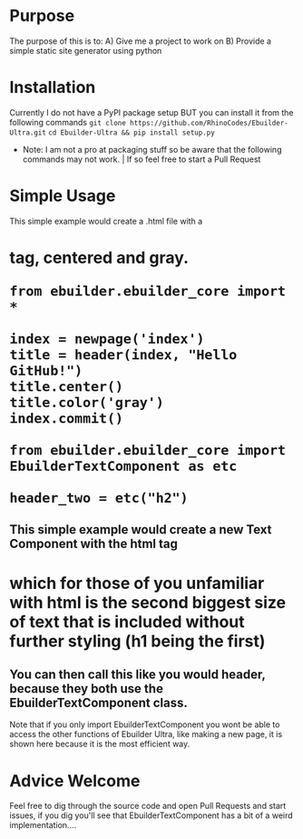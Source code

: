 # Purpose
The purpose of this is to:
  A) Give me a project to work on
  B) Provide a simple static site generator using python
# Installation
Currently I do not have a PyPI package setup BUT you can install it from the following commands
`git clone https://github.com/RhinoCodes/Ebuilder-Ultra.git`
`cd Ebuilder-Ultra && pip install setup.py`
* Note: I am not a pro at packaging stuff so be aware that the following commands may not work. 
   | If so feel free to start a Pull Request
 # Simple Usage
 This simple example would create a .html file with a <h1> tag, centered and gray.
  
 ```
 from ebuilder.ebuilder_core import *
 
 index = newpage('index')
 title = header(index, "Hello GitHub!")
 title.center()
 title.color('gray')
 index.commit()
 ```
  
```
from ebuilder.ebuilder_core import EbuilderTextComponent as etc
  
header_two = etc("h2")
```
This simple example would create a new Text Component with the html tag <h1> which for those of you unfamiliar with 
html is the second biggest size of text that is included without further styling (h1 being the first)
  ---
You can then call this like you would header, because they both use the EbuilderTextComponent class.
  ---
Note that if you only import EbuilderTextComponent you wont be able to 
access the other functions of Ebuilder Ultra, like making a new page, it is shown here
because it is the most efficient way.

# Advice Welcome
Feel free to dig through the source code and open Pull Requests and start issues, if you dig you'll see that EbuilderTextComponent 
has a bit of a weird implementation....
